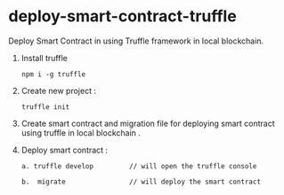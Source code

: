 # deploy-smart-contract-truffle
Deploy Smart Contract in using Truffle framework in local blockchain.


1. Install truffle 


       npm i -g truffle 
       
2. Create new project : 

       truffle init 
       
3. Create smart contract and migration file for deploying smart contract using truffle in local blockchain .


4. Deploy smart contract : 


       a. truffle develop         // will open the truffle console 
    
       b.  migrate                // will deploy the smart contract
